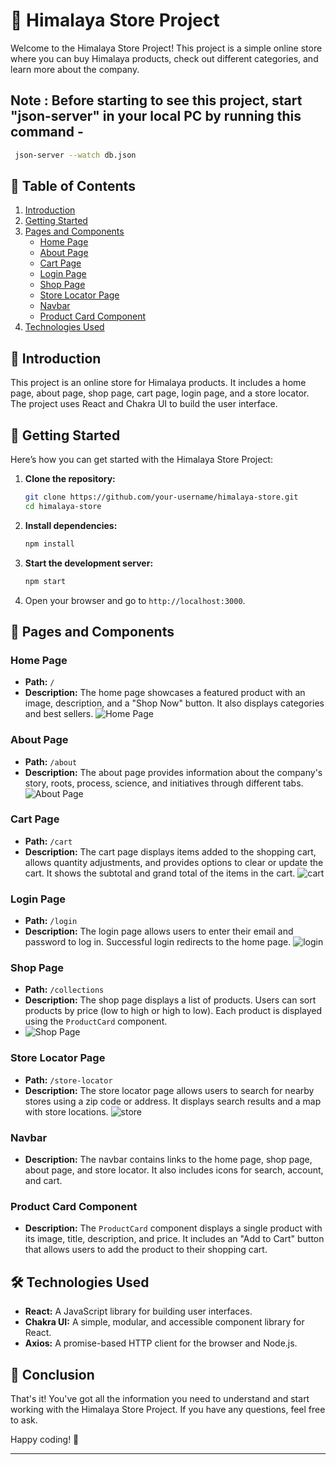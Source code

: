 
# 🌿 Himalaya Store Project

Welcome to the Himalaya Store Project! This project is a simple online store where you can buy Himalaya products, check out different categories, and learn more about the company.

## Note : Before starting to see this project, start "json-server" in your local PC by running this command -
 ```bash
  json-server --watch db.json
   ```
## 📖 Table of Contents

1. [Introduction](#introduction)
2. [Getting Started](#getting-started)
3. [Pages and Components](#pages-and-components)
    - [Home Page](#home-page)
    - [About Page](#about-page)
    - [Cart Page](#cart-page)
    - [Login Page](#login-page)
    - [Shop Page](#shop-page)
    - [Store Locator Page](#store-locator-page)
    - [Navbar](#navbar)
    - [Product Card Component](#product-card-component)
4. [Technologies Used](#technologies-used)

## 📜 Introduction

This project is an online store for Himalaya products. It includes a home page, about page, shop page, cart page, login page, and a store locator. The project uses React and Chakra UI to build the user interface.

## 🚀 Getting Started

Here’s how you can get started with the Himalaya Store Project:

1. **Clone the repository:**
   ```bash
   git clone https://github.com/your-username/himalaya-store.git
   cd himalaya-store
   ```

2. **Install dependencies:**
   ```bash
   npm install
   ```

3. **Start the development server:**
   ```bash
   npm start
   ```

4. Open your browser and go to `http://localhost:3000`.

## 📄 Pages and Components

### Home Page

- **Path:** `/`
- **Description:** The home page showcases a featured product with an image, description, and a "Shop Now" button. It also displays categories and best sellers.
![Home Page](https://github.com/ayushdwivedee/himalaya/assets/140685778/b87db82b-3e7e-426b-91e8-2f92c423e26f)

### About Page

- **Path:** `/about`
- **Description:** The about page provides information about the company's story, roots, process, science, and initiatives through different tabs.
![About Page](https://github.com/ayushdwivedee/himalaya/assets/140685778/eb7a06a9-f022-45a1-82cc-d0dcce6e425a)

### Cart Page

- **Path:** `/cart`
- **Description:** The cart page displays items added to the shopping cart, allows quantity adjustments, and provides options to clear or update the cart. It shows the subtotal and grand total of the items in the cart.
![cart](https://github.com/ayushdwivedee/himalaya/assets/140685778/c97e5e83-12f9-4f89-a0ec-43efe3af269f)

### Login Page

- **Path:** `/login`
- **Description:** The login page allows users to enter their email and password to log in. Successful login redirects to the home page.
![login](https://github.com/ayushdwivedee/himalaya/assets/140685778/1b1cf931-61f6-4fec-b68d-d96c694942d5)

### Shop Page

- **Path:** `/collections`
- **Description:** The shop page displays a list of products. Users can sort products by price (low to high or high to low). Each product is displayed using the `ProductCard` component.
- ![Shop Page](https://github.com/ayushdwivedee/himalaya/assets/140685778/9dddbf9e-82e7-4e9e-b46f-bfaff8dc90f6)


### Store Locator Page

- **Path:** `/store-locator`
- **Description:** The store locator page allows users to search for nearby stores using a zip code or address. It displays search results and a map with store locations.
![store](https://github.com/ayushdwivedee/himalaya/assets/140685778/5697da0a-ff8e-45e0-882c-72cd64835674)

### Navbar

- **Description:** The navbar contains links to the home page, shop page, about page, and store locator. It also includes icons for search, account, and cart.

### Product Card Component

- **Description:** The `ProductCard` component displays a single product with its image, title, description, and price. It includes an "Add to Cart" button that allows users to add the product to their shopping cart.

## 🛠️ Technologies Used

- **React:** A JavaScript library for building user interfaces.
- **Chakra UI:** A simple, modular, and accessible component library for React.
- **Axios:** A promise-based HTTP client for the browser and Node.js.

## 🎉 Conclusion

That's it! You've got all the information you need to understand and start working with the Himalaya Store Project. If you have any questions, feel free to ask.

Happy coding! 🌟

---
